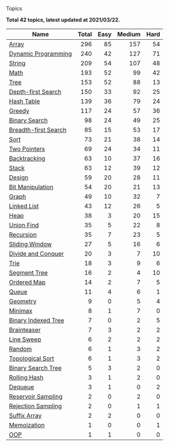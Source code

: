 Topics

**Total 42 topics, latest updated at 2021/03/22.**

|                    Name                    |Total|Easy|Medium|Hard|
|--------------------------------------------|----:|---:|-----:|---:|
|[Array](array)                              |  296|  85|   157|  54|
|[Dynamic Programming](dynamic-programming)  |  240|  42|   127|  71|
|[String](string)                            |  209|  54|   107|  48|
|[Math](math)                                |  193|  52|    99|  42|
|[Tree](tree)                                |  153|  52|    88|  13|
|[Depth-first Search](depth-first-search)    |  150|  33|    92|  25|
|[Hash Table](hash-table)                    |  139|  36|    79|  24|
|[Greedy](greedy)                            |  117|  24|    57|  36|
|[Binary Search](binary-search)              |   98|  24|    49|  25|
|[Breadth-first Search](breadth-first-search)|   85|  15|    53|  17|
|[Sort](sort)                                |   73|  21|    38|  14|
|[Two Pointers](two-pointers)                |   69|  24|    34|  11|
|[Backtracking](backtracking)                |   63|  10|    37|  16|
|[Stack](stack)                              |   63|  12|    39|  12|
|[Design](design)                            |   59|  20|    28|  11|
|[Bit Manipulation](bit-manipulation)        |   54|  20|    21|  13|
|[Graph](graph)                              |   49|  10|    32|   7|
|[Linked List](linked-list)                  |   43|  12|    26|   5|
|[Heap](heap)                                |   38|   3|    20|  15|
|[Union Find](union-find)                    |   35|   5|    22|   8|
|[Recursion](recursion)                      |   35|   7|    23|   5|
|[Sliding Window](sliding-window)            |   27|   5|    16|   6|
|[Divide and Conquer](divide-and-conquer)    |   20|   3|     7|  10|
|[Trie](trie)                                |   18|   3|     9|   6|
|[Segment Tree](segment-tree)                |   16|   2|     4|  10|
|[Ordered Map](ordered-map)                  |   14|   2|     7|   5|
|[Queue](queue)                              |   11|   4|     6|   1|
|[Geometry](geometry)                        |    9|   0|     5|   4|
|[Minimax](minimax)                          |    8|   1|     7|   0|
|[Binary Indexed Tree](binary-indexed-tree)  |    7|   0|     2|   5|
|[Brainteaser](brainteaser)                  |    7|   3|     2|   2|
|[Line Sweep](line-sweep)                    |    6|   2|     2|   2|
|[Random](random)                            |    6|   1|     3|   2|
|[Topological Sort](topological-sort)        |    6|   1|     3|   2|
|[Binary Search Tree](binary-search-tree)    |    5|   3|     2|   0|
|[Rolling Hash](rolling-hash)                |    3|   1|     2|   0|
|[Dequeue](dequeue)                          |    3|   1|     0|   2|
|[Reservoir Sampling](reservoir-sampling)    |    2|   0|     2|   0|
|[Rejection Sampling](rejection-sampling)    |    2|   0|     1|   1|
|[Suffix Array](suffix-array)                |    2|   2|     0|   0|
|[Memoization](memoization)                  |    1|   0|     0|   1|
|[OOP](oop)                                  |    1|   1|     0|   0|


